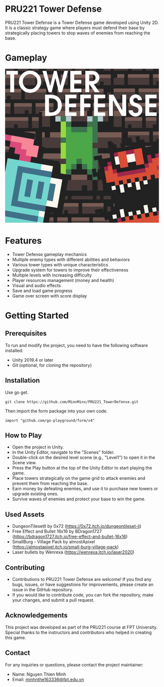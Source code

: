 # PRU221 Tower Defense
PRU221 Tower Defense is a Tower Defense game developed using Unity 2D. It is a classic strategy game where players must defend their base by strategically placing towers to stop waves of enemies from reaching the base.

# Gameplay
![alt text](https://github.com/MinnMinx/PRU221_TowerDefense/blob/main/Assets/Texture2D/icon.png)

# Features
- Tower Defense gameplay mechanics
- Multiple enemy types with different abilities and behaviors
- Various tower types with unique characteristics
- Upgrade system for towers to improve their effectiveness
- Multiple levels with increasing difficulty
- Player resources management (money and health)
- Visual and audio effects
- Save and load game progress
- Game over screen with score display

# Getting Started
## Prerequisites
To run and modify the project, you need to have the following software installed:
- Unity 2019.4 or later
- Git (optional, for cloning the repository)

Installation
------------

Use go get.

	git clone https://github.com/MinnMinx/PRU221_TowerDefense.git

Then import the form package into your own code.

	import "github.com/go-playground/form/v4"

## How to Play
- Open the project in Unity.
- In the Unity Editor, navigate to the "Scenes" folder.
- Double-click on the desired level scene (e.g., "Level1") to open it in the Scene view.
- Press the Play button at the top of the Unity Editor to start playing the game.
- Place towers strategically on the game grid to attack enemies and prevent them from reaching the base.
- Earn money by defeating enemies, and use it to purchase new towers or upgrade existing ones.
- Survive waves of enemies and protect your base to win the game.

## Used Assets
- DungeonTilesetII by 0x72 (https://0x72.itch.io/dungeontileset-ii)
- Free Effect and Bullet 16x16 by BDragon1727 (https://bdragon1727.itch.io/free-effect-and-bullet-16x16)
- SmallBurg - Village Pack by almostApixel (https://almostapixel.itch.io/small-burg-village-pack)
- Laser bullets by Wenrexa (https://wenrexa.itch.io/laser2020)

## Contributing
- Contributions to PRU221 Tower Defense are welcome! If you find any bugs, issues, or have suggestions for improvements, please create an issue in the GitHub repository.
- If you would like to contribute code, you can fork the repository, make your changes, and submit a pull request.

## Acknowledgements
This project was developed as part of the PRU221 course at FPT University. Special thanks to the instructors and contributors who helped in creating this game.

## Contact
For any inquiries or questions, please contact the project maintainer:
- Name: Nguyen Thien Minh
- Email: minhnthe163336@fpt.edu.vn
